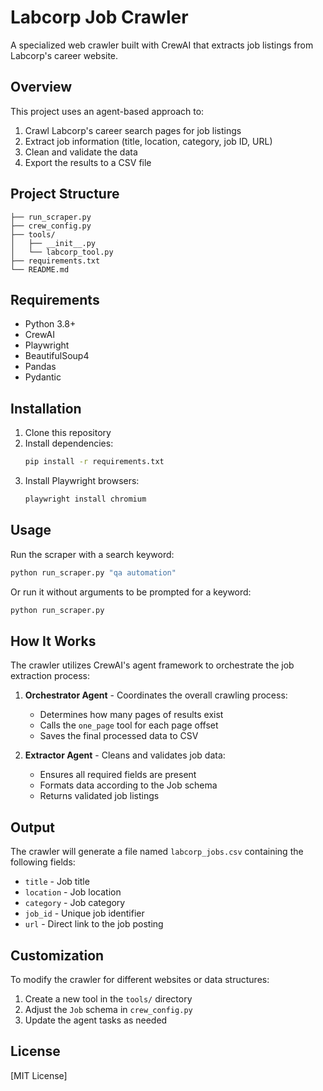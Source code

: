# Labcorp Job Crawler

A specialized web crawler built with CrewAI that extracts job listings from Labcorp's career website.

## Overview

This project uses an agent-based approach to:
1. Crawl Labcorp's career search pages for job listings
2. Extract job information (title, location, category, job ID, URL)
3. Clean and validate the data
4. Export the results to a CSV file

## Project Structure

```
├── run_scraper.py
├── crew_config.py
├── tools/
│   ├── __init__.py
│   └── labcorp_tool.py
├── requirements.txt
└── README.md
```

## Requirements

- Python 3.8+
- CrewAI
- Playwright
- BeautifulSoup4
- Pandas
- Pydantic

## Installation

1. Clone this repository
2. Install dependencies:
   ```bash
   pip install -r requirements.txt
   ```
3. Install Playwright browsers:
   ```bash
   playwright install chromium
   ```

## Usage

Run the scraper with a search keyword:

```bash
python run_scraper.py "qa automation"
```

Or run it without arguments to be prompted for a keyword:

```bash
python run_scraper.py
```

## How It Works

The crawler utilizes CrewAI's agent framework to orchestrate the job extraction process:

1. **Orchestrator Agent** - Coordinates the overall crawling process:
   - Determines how many pages of results exist
   - Calls the `one_page` tool for each page offset
   - Saves the final processed data to CSV

2. **Extractor Agent** - Cleans and validates job data:
   - Ensures all required fields are present
   - Formats data according to the Job schema
   - Returns validated job listings

## Output

The crawler will generate a file named `labcorp_jobs.csv` containing the following fields:
- `title` - Job title
- `location` - Job location
- `category` - Job category
- `job_id` - Unique job identifier
- `url` - Direct link to the job posting

## Customization

To modify the crawler for different websites or data structures:
1. Create a new tool in the `tools/` directory
2. Adjust the `Job` schema in `crew_config.py`
3. Update the agent tasks as needed

## License
[MIT License]